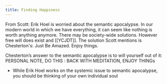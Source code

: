 ```yaml
---
title: Finding Happiness
---
```



From Scott: 
Erik Hoel is worried about the semantic apocalypse. In our modern world in which we have everything, it can seem like nothing is worth anything anymore. There may be society-wide solutions. However free will does exist and [[YCJDT]]. The solution Scott mentions is Chesterton's: Just Be Amazed. Enjoy things.



Chesterton’s answer to the semantic apocalypse is to will yourself out of it: PERSONAL NOTE, DO THIS : BACK WITH MEDITATION, ENJOY THINGs
- While Erik Hoel works on the systemic issue to semantic apocalypse, you should be thinking of your own individual soul